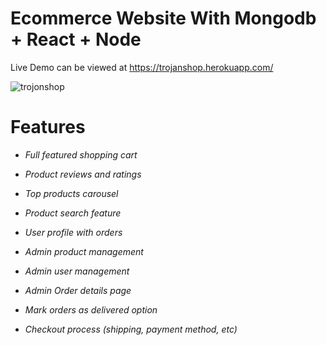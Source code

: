 # Ecommerce Website With Mongodb + React + Node 

Live Demo can be viewed at https://trojanshop.herokuapp.com/


![trojonshop](https://user-images.githubusercontent.com/61631724/179188709-531a6529-3aa2-4ac2-8319-5548c2c5ca16.jpg)

# Features

* *Full featured shopping cart*

* *Product reviews and ratings*

* *Top products carousel*

* *Product search feature*

* *User profile with orders*

* *Admin product management*

* *Admin user management*

* *Admin Order details page*

* *Mark orders as delivered option*

* *Checkout process (shipping, payment method, etc)*

